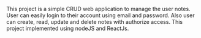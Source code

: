 <p>
  This project is a simple CRUD web application to manage the user notes. User can easily login to their account using email and password. Also user can create, read, update and delete notes with authorize access. This project implemented using nodeJS and ReactJs.
</p>
